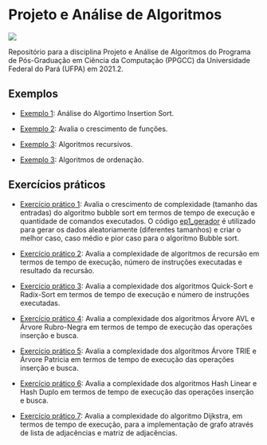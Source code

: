# Projeto e Análise de Algoritmos
[<img src="https://img.shields.io/badge/author-rlrocha-orange?style=flat-square"/>](https://github.com/rlrocha)

Repositório para a disciplina Projeto e Análise de Algoritmos do Programa de Pós-Graduação em Ciência da Computação (PPGCC) da Universidade Federal do Pará (UFPA) em 2021.2.

## Exemplos

- [Exemplo 1](exemplo1.ipynb): Análise do Algortimo Insertion Sort.

- [Exemplo 2](exemplo2.ipynb): Avalia o crescimento de funções.

- [Exemplo 3](exemplo3.ipynb): Algoritmos recursivos.

- [Exemplo 3](exemplo4.ipynb): Algoritmos de ordenação.

## Exercícios práticos

- [Exercício prático 1](ep1.ipynb): Avalia o crescimento de complexidade (tamanho das entradas) do algoritmo bubble sort em termos de tempo de execução e quantidade de comandos executados. O código [ep1_gerador](ep1_gerador.ipynb) é utilizado para gerar os dados aleatoriamente (diferentes tamanhos) e criar o melhor caso, caso médio e pior caso para o algoritmo Bubble sort.

<!-- <img src="https://upload.wikimedia.org/wikipedia/commons/0/06/Bubble-sort.gif" width="200"/> -->

- [Exercício prático 2](ep2.ipynb): Avalia a complexidade de algoritmos de recursão em termos de tempo de execução, número de instruções executadas e resultado da recursão.

- [Exercício prático 3](ep3.ipynb): Avalia a complexidade dos algoritmos Quick-Sort e Radix-Sort em termos de tempo de execução e número de instruções executadas.

- [Exercício prático 4](ep4.ipynb): Avalia a complexidade dos algoritmos Árvore AVL e Árvore Rubro-Negra em termos de tempo de execução das operações inserção e busca.

- [Exercício prático 5](ep5.ipynb): Avalia a complexidade dos algoritmos Árvore TRIE e Árvore Patricia em termos de tempo de execução das operações inserção e busca.

- [Exercício prático 6](ep6.ipynb): Avalia a complexidade dos algoritmos Hash Linear e Hash Duplo em termos de tempo de execução das operações inserção e busca.

- [Exercício prático 7](ep7.ipynb): Avalia a complexidade do algoritmo Dijkstra, em termos de tempo de execução, para a implementação de grafo através de lista de adjacências e matriz de adjacências.